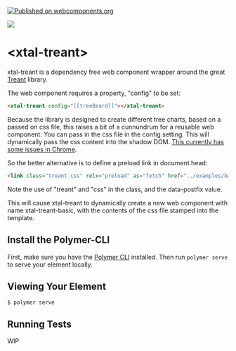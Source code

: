 [![Published on webcomponents.org](https://img.shields.io/badge/webcomponents.org-published-blue.svg)](https://www.webcomponents.org/element/xtal-treant)

<a href="https://nodei.co/npm/xtal-treant/"><img src="https://nodei.co/npm/xtal-treant.png"></a>

# \<xtal-treant\>

<!--
```
<custom-element-demo>
  <template>
  <div>
    <h3>Basic xtal-treant demo</h3>



    <style>
      @media (max-width: 30em){
            xtal-json-editor {
              display: none;
            }
            .config{
              display: none;
            }
          }
        </style>
    <xtal-deco>
      <script nomodule>
        ({
          config: chart_config1
        })
      </script>
    </xtal-deco>
    <xtal-treant-basic style="width:100%;transform:scale(0.5)" ></xtal-treant-basic>

    <h4 class="config">Configuration for Basic Example</h4>
    <xtal-json-editor watch="[[basicExample2]]" height="300px"></xtal-json-editor>

    <script src="https://unpkg.com/xtal-decorator@0.0.27/xtal-decorator.iife.js"></script>
    <script async src="https://cdn.jsdelivr.net/npm/xtal-json-editor/build/ES6/xtal-json-editor.js"></script>
    <script  src="https://unpkg.com/xtal-treant@0.0.18/xtal-treant.iife.js"></script>
    <link class="treant css" relx="preload" as="fetch" href="../examples/basic-example/basic-example.css" data-postfix="basic">


  </div>
    </template>
</custom-element-demo>
```
-->

xtal-treant is a dependency free web component wrapper around the great [Treant](http://fperucic.github.io/treant-js/) library.

The web component requires a property, "config" to be set:

```html
<xtal-treant config="[[treeBeard]]"></xtal-treant>
```

Because the library is designed to create different tree charts, based on a passed on css file, this raises a bit of a cunnundrum for a reusable web component.  You can pass in the css file in the config setting.  This will dynamically pass the css content into the shadow DOM.  [This currently has some issues in Chrome](https://github.com/Polymer/polymer/issues/4865).

So the better alternative is to define a preload link in document.head:

```html
<link class="treant css" relx="preload" as="fetch" href="../examples/basic-example/basic-example.css" data-postfix="basic">
```

Note the use of "treant" and "css" in the class, and the data-postfix value.

This will cause xtal-treant to dynamically create a new web component with name xtal-treant-basic, with the contents of the css file stamped into the template.

## Install the Polymer-CLI

First, make sure you have the [Polymer CLI](https://www.npmjs.com/package/polymer-cli) installed. Then run `polymer serve` to serve your element locally.

## Viewing Your Element

```
$ polymer serve
```

## Running Tests

WIP
